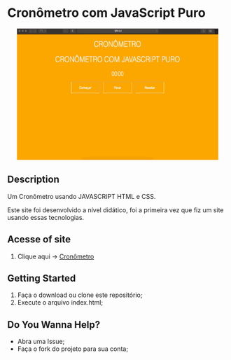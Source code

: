 # Cronômetro com JavaScript Puro

<p align="center">
  <img width="460" height="300" src="assets/img/gif.gif">
</p>

## Description
Um Cronômetro usando JAVASCRIPT HTML e CSS.

Este site foi desenvolvido a nível didático, foi a primeira vez que fiz um site usando essas tecnologias.

## Acesse of site
1. Clique aqui -> [Cronômetro](https://fernandognu.github.io/CronometroJavascript/)

## Getting Started
1. Faça o download ou clone este repositório;
1. Execute o arquivo index.html;

## Do You Wanna Help?
* Abra uma Issue;
* Faça o fork do projeto para sua conta;
